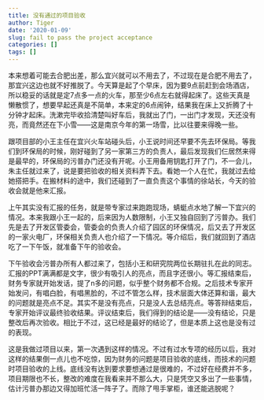 ```yaml
---
title: 没有通过的项目验收
author: Tiger
date: '2020-01-09'
slug: fail to pass the project acceptance
categories: []
tags: []
---
```


本来想着可能去合肥出差，那么宜兴就可以不用去了，不过现在是合肥不用去了，那宜兴这边也就不好推脱了。今天算是起了个早床，因为要9点前赶到会场酒店，所以稳妥的话就是定7点多一点的火车，那至少6点左右就得起床了。这些天真是懒散惯了，想要早起还真是不简单，本来定的6点闹钟，结果我在床上又折腾了十分钟才起床。洗漱完毕收拾清楚叫好车后，我就出了门，一出门才发现，天还没有亮，而竟然还在下小雪——这是南京今年的第一场雪，比以往要来得晚一些。

跟项目部的小王主任在宜兴火车站碰头后，小王说时间还早要不先去环保局。等我们到环保局的时候，刚好碰到了另一家第三方的负责人，最后发现我们仨居然来得是最早的，环保局的污普办门还没有开呢。小王用备用钥匙打开了门，不一会儿，朱主任就过来了，说是要把验收的相关资料弄下去。看她一个人在忙，我就过去给她搭把手。在搬材料的途中，我们还碰到了一直负责这个事情的徐站长，今天的验收会就是他来汇报。

上午其实没有汇报的任务，就是带专家过来跑跑现场，蜻蜓点水地了解一下宜兴的情况。本来我跟小王一起的，后来因为人数限制，小王又独自回到了污普办。我们先是去了开发区管委会，管委会的负责人介绍了园区的环保情况，后又去了开发区的一家火电厂，环保相关负责人也介绍了一下情况。等介绍后，我们就回到了酒店吃了一下午饭，就准备下午的验收会。

下午验收会污普办所有人都过来了，包括小王和研究院两位长期驻扎在此的同志。汇报的PPT满满都是文字，很少有吸引人的亮点，而且字还很小。等汇报结束后，财务专家就开始发话，提了n多的问题，似乎整个财务都不合规。之后技术专家开始发问，有唱白脸，有唱黑脸的，不过不管怎么样，技术层面大体还算和谐，最大的问题就是亮点不足。其实不是没有亮点，只是没人去总结亮点。等答辩结束后，专家开始评议最终验收结果。评议结束后，我们得到的结论是——没有结论，只是整改后再次验收。相比于不过，这已经是最好的结论了，但是本质上这也是没有过的表现。

这是我做过项目以来，第一次遇到这样的情况。不过有过水专项的经历以后，我对这样的结果倒一点儿也不吃惊，因为财务的问题是项目验收的底线，而技术的问题时项目验收的上线。底线没有达到要求要想通过是很难的，不过好在经费并不多，项目期限也不长，整改的难度在我看来并不那么大，只是凭空又多出了一些事情，估计污普办那边又得加班忙活一阵子了。而除了甩手掌柜，谁还能逃脱呢？
